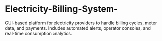 # Electricity-Billing-System-
GUI-based platform for electricity providers to handle billing cycles, meter data, and payments. Includes automated alerts, operator consoles, and real-time consumption analytics.

